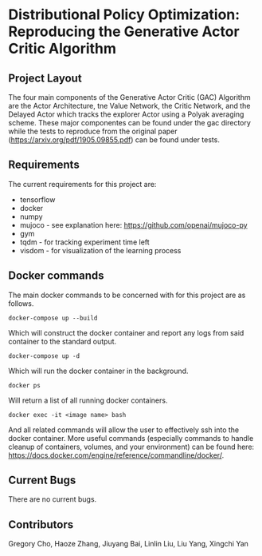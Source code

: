 # Distributional Policy Optimization: Reproducing the Generative Actor Critic Algorithm

## Project Layout

The four main components of the Generative Actor Critic (GAC) Algorithm are the Actor Architecture, tne Value Network, the Critic Network, and the Delayed Actor which tracks the explorer Actor using a Polyak averaging scheme. These major componentes can be found under the gac directory while the tests to reproduce from the original paper (https://arxiv.org/pdf/1905.09855.pdf) can be found under tests.


## Requirements

The current requirements for this project are:
- tensorflow
- docker
- numpy
- mujoco - see explanation here: https://github.com/openai/mujoco-py
- gym
- tqdm - for tracking experiment time left
- visdom - for visualization of the learning process


## Docker commands

The main docker commands to be concerned with for this project are as follows.

    docker-compose up --build

Which will construct the docker container and report any logs from said container to the standard output.

    docker-compose up -d

Which will run the docker container in the background.

    docker ps

Will return a list of all running docker containers.

    docker exec -it <image name> bash

And all related commands will allow the user to effectively ssh into the docker container. More useful commands (especially commands to handle cleanup of containers, volumes, and your environment) can be found here: https://docs.docker.com/engine/reference/commandline/docker/.


## Current Bugs

There are no current bugs.


## Contributors

Gregory Cho, Haoze Zhang, Jiuyang Bai, Linlin Liu, Liu Yang, Xingchi Yan
